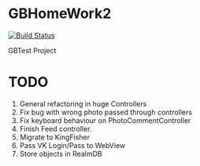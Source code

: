 # GBHomeWork2

[![Build Status](https://travis-ci.com/Sublio/GBHomeWork2.svg?branch=main)](https://travis-ci.com/Sublio/GBHomeWork2)


GBTest Project

# TODO

1. General refactoring in huge Controllers
2. Fix bug with wrong photo passed through controllers
3. Fix keyboard behaviour on PhotoCommentController
4. Finish Feed controller.
5. Migrate  to KingFisher
6. Pass VK Login/Pass to WebView
7. Store objects in RealmDB
